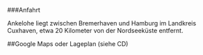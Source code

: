 ###Anfahrt  

Ankelohe liegt zwischen Bremerhaven und Hamburg im Landkreis Cuxhaven, etwa 20 Kilometer von der Nordseeküste entfernt.  
 
##Google Maps oder Lageplan (siehe CD)  

